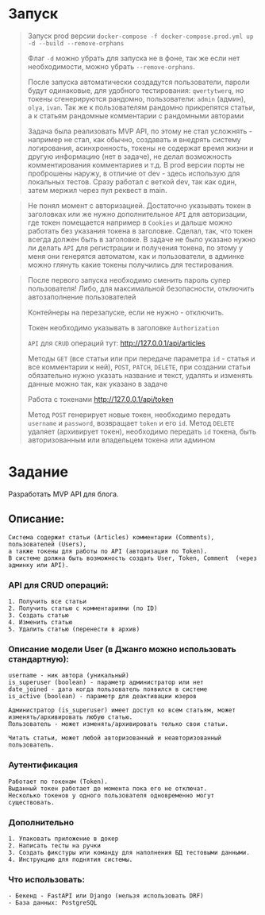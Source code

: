 # Запуск
> Запуск prod версии `docker-compose -f docker-compose.prod.yml up -d --build --remove-orphans`
> 
> Флаг `-d` можно убрать для запуска не в фоне, так же если нет необходимости, можно убрать `--remove-orphans`.
> 
> После запуска автоматически создадутся пользователи, пароли будут одинаковые, для удобного тестирования: `qwertytwerq`,
> но токены сгенерируются рандомно, пользователи: `admin` (админ), `olya`, `ivan`. 
> Так же к пользователям рандомно прикрепятся статьи, а к статьям рандомные комментарии с рандомными авторами
>
> Задача была реализовать MVP API, по этому не стал усложнять - 
> например не стал, как обычно, создавать и внедрять систему логирования, 
> асинхронность, токены не содержат время жизни и другую информацию (нет в задаче), 
> не делал возможность комментирования комментариев и т.д. 
> В prod версии порты не проброшены наружу, в отличие от dev - здесь использую 
> для локальных тестов. 
> Сразу работал с веткой dev, так как один, затем мержил через пул реквест в main.

> Не понял момент с авторизацией. 
> Достаточно указывать токен в заголовках или же нужно 
> дополнительное `API` для авторизации, где токен помещается например в `Cookies` и дальше 
> можно работать без указания токена в заголовке. 
> Сделал, так, что токен всегда должен быть в заголовке. 
> В задаче не было указано нужно ли делать `API` для регистрации и получения токена, по этому у меня они 
> генерятся автоматом, как и пользователи, в админке можно глянуть какие токены получились для тестирования.

> После первого запуска необходимо сменить пароль супер пользователя! 
> Либо, для максимальной безопасности, отключить автозаполнение пользователей
> 
> Контейнеры на перезапуске, если не нужно - отключить.
> 
> Токен необходимо указывать в заголовке `Authorization`
> 
> `API` для `CRUD` операций тут: http://127.0.0.1/api/articles
> 
> Методы `GET` (все статьи или при передаче параметра `id` - статья и все комментарии к ней), `POST`, `PATCH`, `DELETE`,
> при создании статьи обязательно нужно указать название и текст, удалять и изменять данные можно так, как указано в задаче
>
> Работа с токенами http://127.0.0.1/api/token
> 
> Метод `POST` генерирует новые токен, необходимо передать `username` и `password`, возвращает `token` и его `id`. 
> Метод `DELETE` удаляет (архивирует токен),
> необходимо передать `id` токена, быть авторизованным или владельцем токена или админом

# Задание
Разработать MVP API для блога.

## Описание:
    Система содержит статьи (Articles) комментарии (Comments),  пользователей (Users), 
    а также токены для работы по API (авторизация по Token). 
    В системе должна быть возможность создать User, Token, Comment  (через админку или API). 

### API для CRUD операций:
    1. Получить все статьи
    2. Получить статью с комментариями (по ID)
    3. Создать статью
    4. Изменить статью
    5. Удалить статью (перенести в архив)

### Описание модели User (в Джанго можно использовать стандартную):
    username - ник автора (уникальный)
    is_superuser (boolean) - параметр администратор или нет
    date_joined - дата когда пользователь появился в системе
    is_active (boolean) - параметр для деактивации юзеров
    
    Администратор (is_superuser) имеет доступ ко всем статьям, может изменять/архивировать любую статью. 
    Пользователь - может изменять/архивировать только свои статьи.
    
    Читать статьи, может любой авторизованный и неавторизованный пользователь. 
    
### Аутентификация
    Работает по токенам (Token).  
    Выданный токен работает до момента пока его не отключат. 
    Несколько токенов у одного пользователя одновременно могут существовать.

### Дополнительно
    1. Упаковать приложение в докер
    2. Написать тесты на ручки
    3. Создать фикстуры или команду для наполнения БД тестовыми данными.
    4. Инструкцию для поднятия системы.

### Что использовать:
    - Бекенд - FastAPI или Django (нельзя использовать DRF)
    - База данных: PostgreSQL
